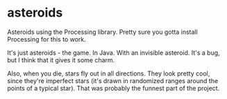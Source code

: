 # asteroids
Asteroids using the Processing library.
Pretty sure you gotta install Processing for this to work.

It's just asteroids - the game. In Java. With an invisible asteroid.
It's a bug, but I think that it gives it some charm.


Also, when you die, stars fly out in all directions. They look pretty cool, since they're imperfect stars (it's drawn in randomized ranges around the points of a typical star).
That was probably the funnest part of the project.

